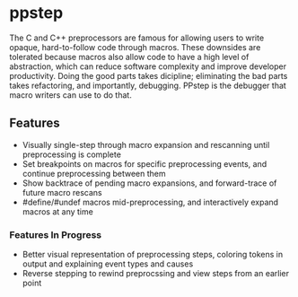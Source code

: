# ppstep
The C and C++ preprocessors are famous for allowing users to write opaque, hard-to-follow code through macros. These downsides are tolerated because macros also allow code to have a high level of abstraction, which can reduce software complexity and improve developer productivity. Doing the good parts takes dicipline; eliminating the bad parts takes refactoring, and importantly, debugging. PPstep is the debugger that macro writers can use to do that.

## Features
- Visually single-step through macro expansion and rescanning until preprocessing is complete
- Set breakpoints on macros for specific preprocessing events, and continue preprocessing between them
- Show backtrace of pending macro expansions, and forward-trace of future macro rescans
- #define/#undef macros mid-preprocessing, and interactively expand macros at any time

### Features In Progress
- Better visual representation of preprocessing steps, coloring tokens in output and explaining event types and causes
- Reverse stepping to rewind preprocssing and view steps from an earlier point
